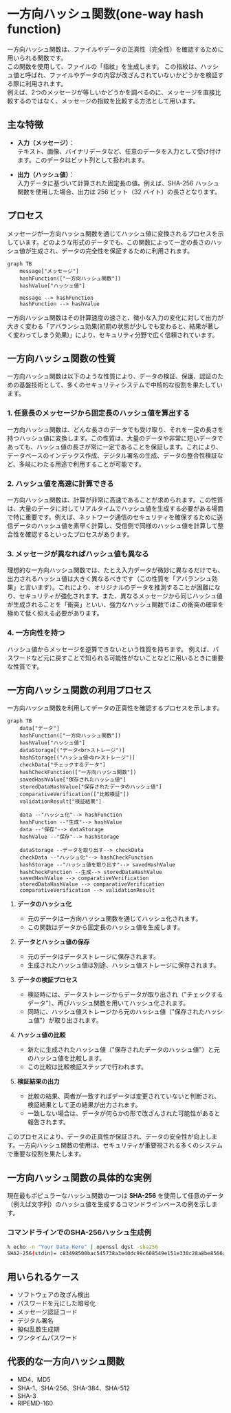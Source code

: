 # 一方向ハッシュ関数(one-way hash function)
一方向ハッシュ関数は、ファイルやデータの正真性（完全性）を確認するために用いられる関数です。  
この関数を使用して、ファイルの「指紋」を生成します。
この指紋は、ハッシュ値と呼ばれ、ファイルやデータの内容が改ざんされていないかどうかを検証する際に利用されます。  
例えば、2つのメッセージが等しいかどうかを調べるのに、メッセージを直接比較するのではなく、メッセージの指紋を比較する方法として用います。

## 主な特徴

- **入力（メッセージ）**：  
テキスト、画像、バイナリデータなど、任意のデータを入力として受け付けます。このデータはビット列として扱われます。

- **出力（ハッシュ値）**：  
入力データに基づいて計算された固定長の値。例えば、SHA-256 ハッシュ関数を使用した場合、出力は 256 ビット（32 バイト）の長さとなります。

## プロセス
メッセージが一方向ハッシュ関数を通じてハッシュ値に変換されるプロセスを示しています。どのような形式のデータでも、この関数によって一定の長さのハッシュ値が生成され、データの完全性を保証するために利用されます。
```mermaid
graph TB
    message["メッセージ"]
    hashFunction(["一方向ハッシュ関数"])
    hashValue["ハッシュ値"]

    message --> hashFunction
    hashFunction --> hashValue
```

一方向ハッシュ関数はその計算速度の速さと、微小な入力の変化に対して出力が大きく変わる「アバランシュ効果(初期の状態が少しでも変わると、結果が著しく変わってしまう効果)」により、セキュリティ分野で広く信頼されています。

## 一方向ハッシュ関数の性質
一方向ハッシュ関数は以下のような性質により、データの検証、保護、認証のための基盤技術として、多くのセキュリティシステムで中核的な役割を果たしています。

### 1. 任意長のメッセージから固定長のハッシュ値を算出する
一方向ハッシュ関数は、どんな長さのデータでも受け取り、それを一定の長さを持つハッシュ値に変換します。この性質は、大量のデータや非常に短いデータであっても、ハッシュ値の長さが常に一定であることを保証します。これにより、データベースのインデックス作成、デジタル署名の生成、データの整合性検証など、多岐にわたる用途で利用することが可能です。

### 2. ハッシュ値を高速に計算できる
一方向ハッシュ関数は、計算が非常に高速であることが求められます。この性質は、大量のデータに対してリアルタイムでハッシュ値を生成する必要がある場面で特に重要です。例えば、ネットワーク通信のセキュリティを確保するために送信データのハッシュ値を素早く計算し、受信側で同様のハッシュ値を計算して整合性を確認するといったプロセスがあります。

### 3. メッセージが異なればハッシュ値も異なる
理想的な一方向ハッシュ関数では、たとえ入力データが微妙に異なるだけでも、出力されるハッシュ値は大きく異なるべきです（この性質を「アバランシュ効果」と言います）。これにより、オリジナルのデータを推測することが困難になり、セキュリティが強化されます。また、異なるメッセージから同じハッシュ値が生成されることを「衝突」といい、強力なハッシュ関数ではこの衝突の確率を極めて低く抑える必要があります。

### 4. 一方向性を持つ
ハッシュ値からメッセージを逆算できないという性質を持ちます。
例えば、パスワードなど元に戻すことで知られる可能性がないことなどに用いるときに重要な性質です。

## 一方向ハッシュ関数の利用プロセス
一方向ハッシュ関数を利用してデータの正真性を確認するプロセスを示します。

```mermaid
graph TB
    data["データ"]
    hashFunction(["一方向ハッシュ関数"])
    hashValue["ハッシュ値"]
    dataStorage[("データ<br>ストレージ")]
    hashStorage[("ハッシュ値<br>ストレージ")]
    checkData["チェックするデータ"]
    hashCheckFunction(["一方向ハッシュ関数"])
    savedHashValue["保存されたハッシュ値"]
    storedDataHashValue["保存されたデータのハッシュ値"]
    comparativeVerification(["比較検証"])
    validationResult["検証結果"]

    data --"ハッシュ化"--> hashFunction
    hashFunction --"生成"--> hashValue
    data --"保存"--> dataStorage
    hashValue --"保存"--> hashStorage

    dataStorage --データを取り出す--> checkData
    checkData --"ハッシュ化"--> hashCheckFunction
    hashStorage --"ハッシュ値を取り出す"--> savedHashValue
    hashCheckFunction --生成--> storedDataHashValue
    savedHashValue --> comparativeVerification
    storedDataHashValue --> comparativeVerification
    comparativeVerification --> validationResult
```

1. **データのハッシュ化**
   - 元のデータは一方向ハッシュ関数を通じてハッシュ化されます。
   - この関数はデータから固定長のハッシュ値を生成します。

2. **データとハッシュ値の保存**
   - 元のデータはデータストレージに保存されます。
   - 生成されたハッシュ値は別途、ハッシュ値ストレージに保存されます。

3. **データの検証プロセス**
   - 検証時には、データストレージからデータが取り出され（"チェックするデータ"）、再びハッシュ関数を用いてハッシュ化されます。
   - 同時に、ハッシュ値ストレージから元のハッシュ値（"保存されたハッシュ値"）が取り出されます。

4. **ハッシュ値の比較**
   - 新たに生成されたハッシュ値（"保存されたデータのハッシュ値"）と元のハッシュ値を比較します。
   - この比較は比較検証ステップで行われます。

5. **検証結果の出力**
   - 比較の結果、両者が一致すればデータは変更されていないと判断され、検証結果として正の結果が出力されます。
   - 一致しない場合は、データが何らかの形で改ざんされた可能性があると報告されます。

このプロセスにより、データの正真性が保証され、データの安全性が向上します。一方向ハッシュ関数の使用は、セキュリティが重要視される多くのシステムで重要な役割を果たします。

## 一方向ハッシュ関数の具体的な実例
現在最もポピュラーなハッシュ関数の一つは **SHA-256** を使用して任意のデータ（例えば文字列）のハッシュ値を生成するコマンドラインベースの例を示します。

### コマンドラインでのSHA-256ハッシュ生成例

```sh
% echo -n "Your Data Here" | openssl dgst -sha256
SHA2-256(stdin)= c83498500bac545738a3e40dc99c608549e151e330c28a8be8566aeea98afece
```

## 用いられるケース

- ソフトウェアの改ざん検出
- パスワードを元にした暗号化
- メッセージ認証コード
- デジタル署名
- 擬似乱数生成期
- ワンタイムパスワード

## 代表的な一方向ハッシュ関数

- MD4、MD5
- SHA-1、SHA-256、SHA-384、SHA-512
- SHA-3
- RIPEMD-160
